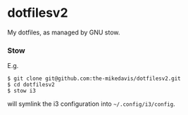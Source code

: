 # dotfilesv2

My dotfiles, as managed by GNU stow.

### Stow

E.g.

```
$ git clone git@github.com:the-mikedavis/dotfilesv2.git
$ cd dotfilesv2
$ stow i3
```

will symlink the i3 configuration into `~/.config/i3/config`.
